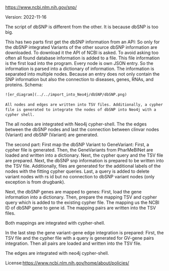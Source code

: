 https://www.ncbi.nlm.nih.gov/snp/

Version: 2022-11-16

The script of dbSNP is different from the other. It is because dbSNP is too big. 

This has two parts first get the dbSNP information from an API:
    So only for the dbSNP integrated Variants of the other source dbSNP information are downloaded. To download it the API of NCBI is asked. To avoid asking too often all found database information is added to a file. This file information is the first load into the program. 
    Every node is own JSON entry. So the information is parsed into a dictionary of information. The information is separated into multiple nodes. Because an entry does not only contain the SNP information but also the connection to diseases, genes, RNAs, and proteins.
    Schema:


    ![er_diagram](../../import_into_Neo4j/dbSNP/dbSNP.png)

    All nodes and edges are written into TSV files. Additionally, a cypher file is generated to integrate the nodes of dbSNP into Neo4j with a cypher shell.

The all nodes are integrated with Neo4j cypher-shell. The the edges between the dbSNP nodes and last the connection between clinvar nodes (Variant) and dbSNP (Variant) are generated.

The second part:
First map the dbSNP Variant to GeneVariant:
    First, a cypher file is generated.
    Then,  the GeneVariants from PharMeBINet are loaded and written into a dictionary.
    Next, the cypher query and the TSV file are prepared.
    Next, the dbSNP snp information is prepared to be written into the TSV file.
    Additionally, files are generated for the additional labels of the nodes with the fitting cypher queries.
    Last, a query is added to delete variant nodes with rs id but no connection to dbSNP variant nodes (only exception is from drugbank).
  
Next, the dbSNP genes are mapped to genes:
    First, load the gene information into a dictionary.
    Then, prepare the mapping TSV and cypher query which is added to the existing cypher file.
    The mapping us the NCBI ID of dbSNP gene to gene id. The mapping pairs are written into the TSV files.

Both mappings are integrated with cypher-shell.

In the last step the gene variant-gene edge integration is prepared:
    First, the TSV file and the cypher file with a query is generated for GV-gene pairs integration.
    Then all pairs are loaded and written into the TSV file.

The edges are integrated with neo4j cypher-shell.

License:https://www.ncbi.nlm.nih.gov/home/about/policies/
